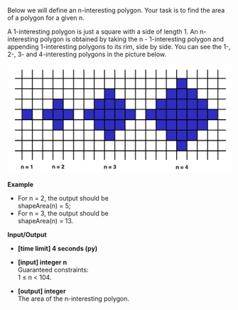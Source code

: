 Below we will define an n-interesting polygon. Your task is to find the area of a polygon for a given n.

A 1-interesting polygon is just a square with a side of length 1. An n-interesting polygon is obtained by taking the n - 1-interesting polygon and appending 1-interesting polygons to its rim, side by side. You can see the 1-, 2-, 3- and 4-interesting polygons in the picture below.

![alt text](area.png)

__Example__

* For n = 2, the output should be <br /> shapeArea(n) = 5;
* For n = 3, the output should be <br /> shapeArea(n) = 13.

__Input/Output__

* __[time limit] 4 seconds (py)__
* __[input] integer n__ <br /> Guaranteed constraints: <br />1 ≤ n < 104.

* __[output] integer__ <br />The area of the n-interesting polygon.
